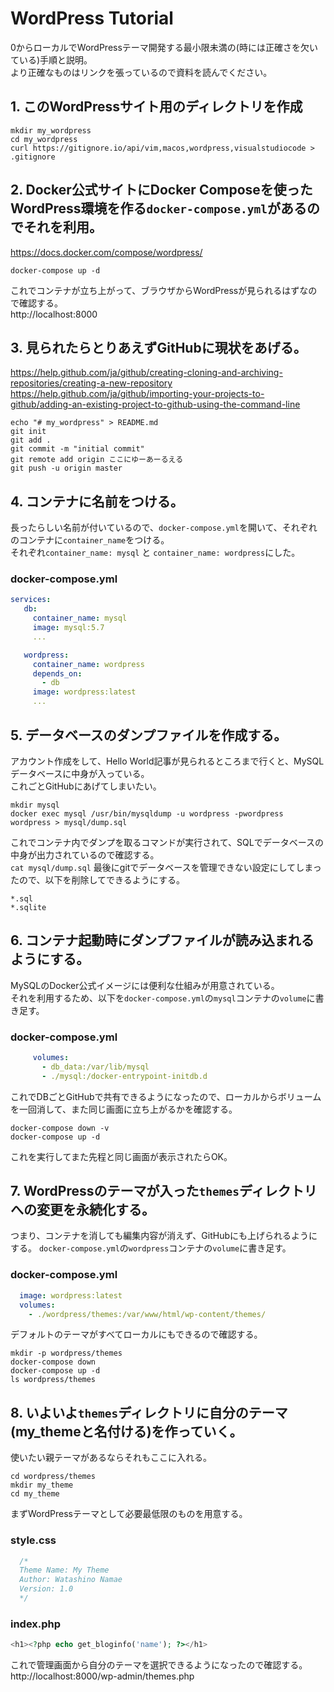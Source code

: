 # WordPress Tutorial
0からローカルでWordPressテーマ開発する最小限未満の(時には正確さを欠いている)手順と説明。  
より正確なものはリンクを張っているので資料を読んでください。  

## 1. このWordPressサイト用のディレクトリを作成
```shell
mkdir my_wordpress
cd my_wordpress
curl https://gitignore.io/api/vim,macos,wordpress,visualstudiocode > .gitignore
```

## 2. Docker公式サイトにDocker Composeを使ったWordPress環境を作る`docker-compose.yml`があるのでそれを利用。  
https://docs.docker.com/compose/wordpress/
```shell
docker-compose up -d
```
これでコンテナが立ち上がって、ブラウザからWordPressが見られるはずなので確認する。  
http://localhost:8000

## 3. 見られたらとりあえずGitHubに現状をあげる。  
https://help.github.com/ja/github/creating-cloning-and-archiving-repositories/creating-a-new-repository  
https://help.github.com/ja/github/importing-your-projects-to-github/adding-an-existing-project-to-github-using-the-command-line  
```shell
echo "# my_wordpress" > README.md
git init
git add .
git commit -m "initial commit"
git remote add origin ここにゆーあーるえる
git push -u origin master
```

## 4. コンテナに名前をつける。  
長ったらしい名前が付いているので、`docker-compose.yml`を開いて、それぞれのコンテナに`container_name`をつける。  
それぞれ`container_name: mysql` と `container_name: wordpress`にした。
### docker-compose.yml
```yaml
services:
   db:
     container_name: mysql
     image: mysql:5.7
     ...

   wordpress:
     container_name: wordpress
     depends_on:
       - db
     image: wordpress:latest
     ...
```

## 5. データベースのダンプファイルを作成する。  
アカウント作成をして、Hello World記事が見られるところまで行くと、MySQLデータベースに中身が入っている。  
これごとGitHubにあげてしまいたい。
```shell
mkdir mysql
docker exec mysql /usr/bin/mysqldump -u wordpress -pwordpress wordpress > mysql/dump.sql
```
これでコンテナ内でダンプを取るコマンドが実行されて、SQLでデータベースの中身が出力されているので確認する。  
`cat mysql/dump.sql`
最後にgitでデータベースを管理できない設定にしてしまったので、以下を削除してできるようにする。
```
*.sql
*.sqlite
```

## 6. コンテナ起動時にダンプファイルが読み込まれるようにする。  
MySQLのDocker公式イメージには便利な仕組みが用意されている。  
それを利用するため、以下を`docker-compose.yml`の`mysql`コンテナの`volume`に書き足す。  
### docker-compose.yml
```yaml
     volumes:
       - db_data:/var/lib/mysql
       - ./mysql:/docker-entrypoint-initdb.d
```
これでDBごとGitHubで共有できるようになったので、ローカルからボリュームを一回消して、また同じ画面に立ち上がるかを確認する。  
```shell
docker-compose down -v
docker-compose up -d
```
これを実行してまた先程と同じ画面が表示されたらOK。

## 7. WordPressのテーマが入った`themes`ディレクトリへの変更を永続化する。  
つまり、コンテナを消しても編集内容が消えず、GitHubにも上げられるようにする。 
`docker-compose.yml`の`wordpress`コンテナの`volume`に書き足す。  
### docker-compose.yml
```yaml
  image: wordpress:latest
  volumes:
    - ./wordpress/themes:/var/www/html/wp-content/themes/
```
デフォルトのテーマがすべてローカルにもできるので確認する。  
```shell
mkdir -p wordpress/themes
docker-compose down
docker-compose up -d
ls wordpress/themes
```

## 8. いよいよ`themes`ディレクトリに自分のテーマ(my_themeと名付ける)を作っていく。  
使いたい親テーマがあるならそれもここに入れる。  
```shell
cd wordpress/themes
mkdir my_theme
cd my_theme
```
まずWordPressテーマとして必要最低限のものを用意する。  
### style.css
```css
  /*
  Theme Name: My Theme
  Author: Watashino Namae
  Version: 1.0
  */
```

### index.php
```php
<h1><?php echo get_bloginfo('name'); ?></h1>
```

これで管理画面から自分のテーマを選択できるようになったので確認する。  
http://localhost:8000/wp-admin/themes.php
